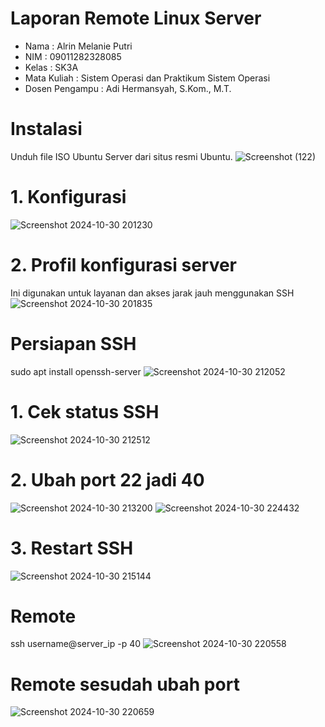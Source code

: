 # Laporan Remote Linux Server 
- Nama : Alrin Melanie Putri
- NIM : 09011282328085
- Kelas : SK3A
- Mata Kuliah : Sistem Operasi dan Praktikum Sistem Operasi
- Dosen Pengampu : Adi Hermansyah, S.Kom., M.T.
# Instalasi 
Unduh file ISO Ubuntu Server dari situs resmi Ubuntu.
![Screenshot (122)](https://github.com/user-attachments/assets/8313388e-c30e-43f9-a3eb-64fca5fcc923)
# 1. Konfigurasi
![Screenshot 2024-10-30 201230](https://github.com/user-attachments/assets/735cfa78-fd2f-4f12-bae7-917cb42e2437)
# 2. Profil konfigurasi server
Ini digunakan untuk layanan dan akses jarak jauh menggunakan SSH
![Screenshot 2024-10-30 201835](https://github.com/user-attachments/assets/2d2c49c9-3502-45f2-b0f6-0c4d5eab4615)
# Persiapan SSH
sudo apt install openssh-server
![Screenshot 2024-10-30 212052](https://github.com/user-attachments/assets/67c58fbf-3821-4871-8c6c-63077115dadf)
# 1. Cek status SSH
![Screenshot 2024-10-30 212512](https://github.com/user-attachments/assets/a92c74e7-0f90-4e8c-8727-272d838da230)
# 2. Ubah port 22 jadi 40
![Screenshot 2024-10-30 213200](https://github.com/user-attachments/assets/29e91271-b43f-4929-9777-2c3a7f216db3)
![Screenshot 2024-10-30 224432](https://github.com/user-attachments/assets/4a0636a8-e670-4eb8-9a00-b50b0e3202a3)
# 3. Restart SSH
![Screenshot 2024-10-30 215144](https://github.com/user-attachments/assets/0287fd46-9c1a-4d40-a2ed-b30dc4d8d961)
# Remote
ssh username@server_ip -p 40
![Screenshot 2024-10-30 220558](https://github.com/user-attachments/assets/a313db55-e6f2-4781-8821-ad0d1293060e)
# Remote sesudah ubah port
![Screenshot 2024-10-30 220659](https://github.com/user-attachments/assets/1bd13ab8-ec26-499a-b732-8062f0b08fb6)


